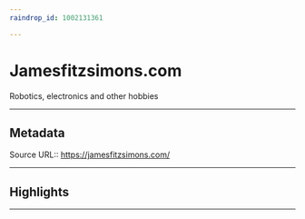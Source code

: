 ```yaml
---
raindrop_id: 1002131361

---
```


# Jamesfitzsimons.com
Robotics, electronics and other hobbies
___
## Metadata
Source URL:: https://jamesfitzsimons.com/


___
## Highlights
___